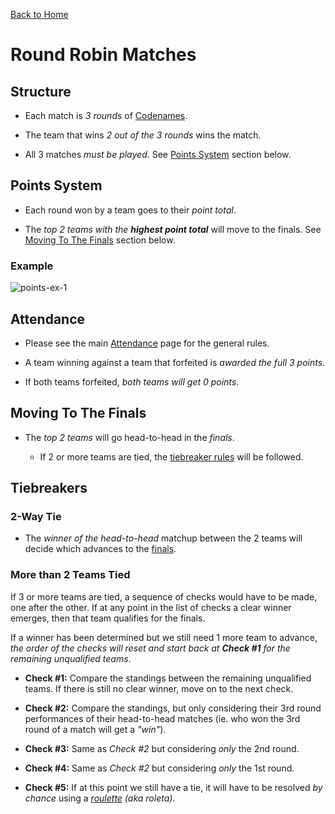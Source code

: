 [Back to Home](./README.md)

# Round Robin Matches

## Structure

- Each match is _3 rounds_ of [Codenames](https://codenames.game/).

- The team that wins _2 out of the 3 rounds_ wins the match.

- All 3 matches _must be played_. See [Points System](#points-system) section below.

## Points System

- Each round won by a team goes to their _point total_.

- The _top 2 teams with the **highest point total**_ will move to the finals. See [Moving To The Finals](#moving-to-the-finals) section below.

### Example

![points-ex-1](https://user-images.githubusercontent.com/6222358/100940588-2d077600-3533-11eb-8234-e5324595e488.png)

## Attendance

- Please see the main [Attendance](./attendance.md) page for the general rules.

- A team winning against a team that forfeited is _awarded the full 3 points_.

- If both teams forfeited, _both teams will get 0 points_.

## Moving To The Finals

- The _top 2 teams_ will go head-to-head in the _finals_.

  - If 2 or more teams are tied, the [tiebreaker rules](#tiebreakers) will be followed.

## Tiebreakers

### 2-Way Tie

- The _winner of the head-to-head_ matchup between the 2 teams will decide which advances to the [finals](./finals.md).

### More than 2 Teams Tied

If 3 or more teams are tied, a sequence of checks would have to be made, one after the other. If at any point in the list of checks a clear winner emerges, then that team qualifies for the finals.

If a winner has been determined but we still need 1 more team to advance, _the order of the checks will reset and start back at **Check #1** for the remaining unqualified teams_.

- **Check #1:** Compare the standings between the remaining unqualified teams. If there is still no clear winner, move on to the next check.

- **Check #2:** Compare the standings, but only considering their 3rd round performances of their head-to-head matches (ie. who won the 3rd round of a match will get a _"win"_).

- **Check #3:** Same as _Check #2_ but considering _only_ the 2nd round.

- **Check #4:** Same as _Check #2_ but considering _only_ the 1st round.

- **Check #5:** If at this point we still have a tie, it will have to be resolved _by chance_ using a _[roulette](https://wheelofnames.com/) (aka roleta)_.
